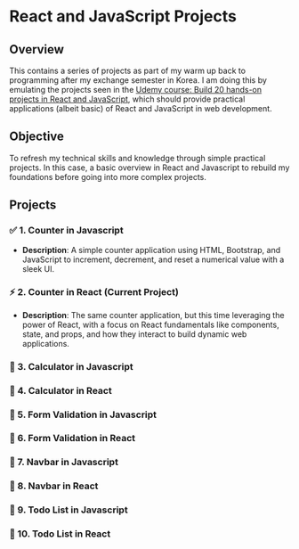 # React and JavaScript Projects

## Overview
This contains a series of projects as part of my warm up back to programming after my exchange semester in Korea.
I am doing this by emulating the projects seen in the [Udemy course: Build 20 hands-on projects in React and JavaScript](https://www.udemy.com/course/build-20-hands-on-projects-in-react-and-javascript/#reviews), which should provide practical applications (albeit basic) of React and JavaScript in web development.

## Objective
To refresh my technical skills and knowledge through simple practical projects. In this case, a basic overview in React and Javascript to rebuild my foundations before going into more complex projects.

## Projects
### ✅ 1. Counter in Javascript 
- **Description**: A simple counter application using HTML, Bootstrap, and JavaScript to increment, decrement, and reset a numerical value with a sleek UI.

### ⚡ 2. Counter in React (Current Project)
- **Description**: The same counter application, but this time leveraging the power of React, with a focus on React fundamentals like components, state, and props, and how they interact to build dynamic web applications.

### 🔴 3. Calculator in Javascript

### 🔴 4. Calculator in React

### 🔴 5. Form Validation in Javascript

### 🔴 6. Form Validation in React

### 🔴 7. Navbar in Javascript

### 🔴 8. Navbar in React

### 🔴 9. Todo List in Javascript

### 🔴 10. Todo List in React
